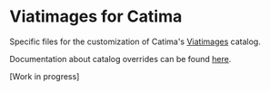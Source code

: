 # Viatimages for Catima

Specific files for the customization of Catima's [Viatimages](https://www2.unil.ch/viatimages/) catalog.

Documentation about catalog overrides can be found [here](https://github.com/catima/devdoc/tree/master/catalog-overrides).

[Work in progress]